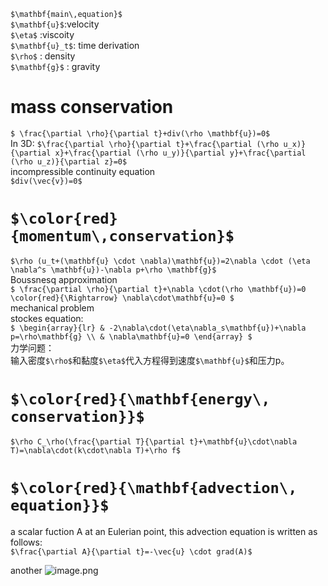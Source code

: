 `$\mathbf{main\,equation}$`  
`$\mathbf{u}$`:velocity  
`$\eta$` :viscoity  
`$\mathbf{u}_t$`: time derivation  
`$\rho$` : density  
`$\mathbf{g}$` : gravity  

# mass conservation  
`$ \frac{\partial \rho}{\partial t}+div(\rho \mathbf{u})=0$`  
In 3D:  `$\frac{\partial \rho}{\partial t}+\frac{\partial (\rho u_x)}{\partial x}+\frac{\partial (\rho u_y)}{\partial y}+\frac{\partial (\rho u_z)}{\partial z}=0$`  
incompressible continuity equation\
`$div(\vec{v})=0$`
# `$\color{red}{momentum\,conservation}$`  
`$\rho (u_t+(\mathbf{u} \cdot \nabla)\mathbf{u})=2\nabla \cdot (\eta \nabla^s \mathbf{u})-\nabla p+\rho \mathbf{g}$`  
Boussnesq approximation  
`$
\frac{\partial \rho}{\partial t}+\nabla \cdot(\rho \mathbf{u})=0 \color{red}{\Rightarrow} \nabla\cdot\mathbf{u}=0
$`    
mechanical problem  
stockes equation:  
`$
\begin{array}{lr}
& -2\nabla\cdot(\eta\nabla_s\mathbf{u})+\nabla p=\rho\mathbf{g} \\
& \nabla\mathbf{u}=0
\end{array}
$`   
力学问题：  
输入密度`$\rho$`和黏度`$\eta$`代入方程得到速度`$\mathbf{u}$`和压力p。 

# `$\color{red}{\mathbf{energy\, conservation}}$`  
`$\rho C_\rho(\frac{\partial T}{\partial t}+\mathbf{u}\cdot\nabla T)=\nabla\cdot(k\cdot\nabla T)+\rho f$`  

# `$\color{red}{\mathbf{advection\, equation}}$`
a scalar fuction A at an Eulerian point, this advection equation is written as follows:\
`$\frac{\partial A}{\partial t}=-\vec{u} \cdot grad(A)$`

another
![image.png](https://upload-images.jianshu.io/upload_images/7955445-b03ddd8329d3044b.png?imageMogr2/auto-orient/strip%7CimageView2/2/w/1240)
